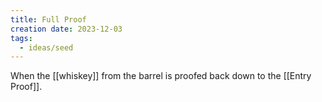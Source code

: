 ```yaml
---
title: Full Proof
creation date: 2023-12-03
tags:
  - ideas/seed
---
```

When the [[whiskey]] from the barrel is proofed back down to the [[Entry Proof]].
